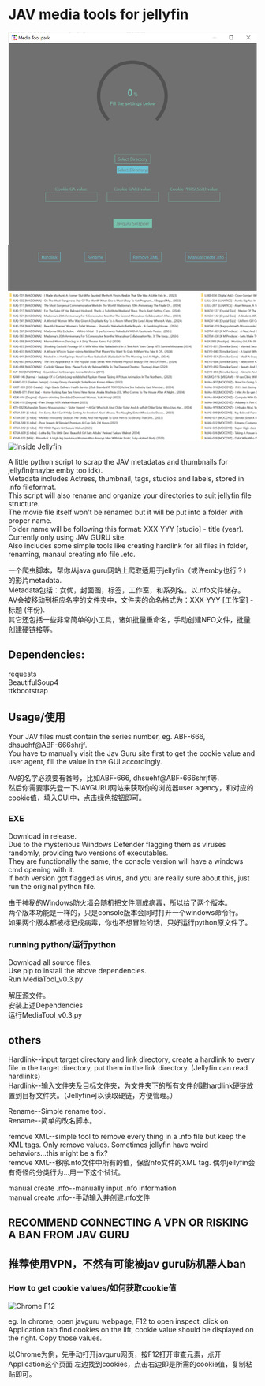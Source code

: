 # JAV media tools for jellyfin

![GUI](/res/capture.png)  
![What files look like after processing/文件处理之后的效果](/res/capture2.png)  
![Inside Jellyfin](/res/capture3.png)  

A little python script to scrap the JAV metadatas and thumbnails for jellyfin(maybe emby too idk).  
Metadata includes Actress, thumbnail, tags, studios and labels, stored in .nfo fileformat.  
This script will also rename and organize your directories to suit jellyfin file structure.  
The movie file itself won't be renamed but it will be put into a folder with proper name.  
Folder name will be following this format: XXX-YYY [studio] - title (year).  
Currently only using JAV GURU site.  
Also includes some simple tools like creating hardlink for all files in folder, renaming, manaul creating nfo file .etc.
  
一个爬虫脚本，帮你从java guru网站上爬取适用于jellyfin（或许emby也行？）的影片metadata.  
Metadata包括：女优，封面图，标签，工作室，和系列名。以.nfo文件储存。  
AV会被移动到相应名字的文件夹中，文件夹的命名格式为：XXX-YYY [工作室] - 标题 (年份).  
其它还包括一些非常简单的小工具，诸如批量重命名，手动创建NFO文件，批量创建硬链接等。


## Dependencies:

requests  
BeautifulSoup4  
ttkbootstrap  


## Usage/使用

Your JAV files must contain the series number, eg. ABF-666, dhsuehf@ABF-666shrjf.  
You have to manually visit the Jav Guru site first to get the cookie value and user agent, fill the value in the GUI accordingly.  

AV的名字必须要有番号，比如ABF-666, dhsuehf@ABF-666shrjf等.  
然后你需要事先登一下JAVGURU网站来获取你的浏览器user agency，和对应的cookie值，填入GUI中，点击绿色按钮即可。  


### EXE
Download in release.  
Due to the mysterious Windows Defender flagging them as viruses randomly, providing two versions of executables.  
They are functionally the same, the console version will have a windows cmd opening with it.  
If both version got flagged as virus, and you are really sure about this, just run the original python file.  

由于神秘的Windows防火墙会随机把文件测成病毒，所以给了两个版本。  
两个版本功能是一样的，只是console版本会同时打开一个windows命令行。  
如果两个版本都被标记成病毒，你也不想冒险的话，只好运行python原文件了。  


### running python/运行python
Download all source files.  
Use pip to install the above dependencies.  
Run MediaTool_v0.3.py  

解压源文件。  
安装上述Dependencies  
运行MediaTool_v0.3.py  
  

## others
Hardlink--input target directory and link directory, create a hardlink to every file in the target directory, put them in the link directory. (Jellyfin can read hardlinks)  
Hardlink--输入文件夹及目标文件夹，为文件夹下的所有文件创建hardlink硬链放置到目标文件夹。（Jellyfin可以读取硬链，方便管理。）  
  
Rename--Simple rename tool.  
Rename--简单的改名脚本。  

remove XML--simple tool to remove every thing in a .nfo file but keep the XML tags. Only remove values. Sometimes jellyfin have weird behaviors...this might be a fix?  
remove XML--移除.nfo文件中所有的值，保留nfo文件的XML tag. 偶尔jellyfin会有奇怪的分类行为...用一下这个试试。  

manual create .nfo--manually input .nfo information  
manual create .nfo--手动输入并创建.nfo文件  

  
## RECOMMEND CONNECTING A VPN OR RISKING A BAN FROM JAV GURU
## 推荐使用VPN，不然有可能被jav guru防机器人ban


### How to get cookie values/如何获取cookie值

![Chrome F12](/src/capture4.png)  

eg. In chrome, open javguru webpage, F12 to open inspect, click on Application tab
find cookies on the lift, cookie value should be displayed on the right. Copy those values.

以Chrome为例，先手动打开javguru网页，按F12打开审查元素，点开Application这个页面
左边找到cookies，点击右边即是所需的cookie值，复制粘贴即可。
